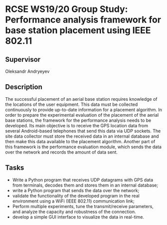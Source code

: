 # RCSE WS19/20 Group Study: Performance analysis framework for base station placement using IEEE 802.11

## Supervisor
Oleksandr Andryeyev

## Description

The successful placement of an aerial base station requires knowledge of the locations of the user equipment. This data must be collected continuously to provide up-to-date information for a placement algorithm. In order to prepare the experimental evaluation of the placement of the aerial base stations, the framework for the performance analysis needs to be developed.
Its main objective is to receive the GPS location data from several Android-based telephones that send this data via UDP sockets.
The site data collector must store the received data in an internal database and then make this data available to the placement algorithm. Another part of this framework is the performance evaluation module, which sends the data over the network and records the amount of data sent.

## Tasks

- Write a Python program that receives UDP datagrams with GPS data from terminals, decodes them and stores them in an internal database;
- write a Python program that sends the data over the network;
- validate the functionality of the developed program in the real environment using a WiFi (IEEE 802.11) communication link;
- Perform multiple experiments, tune the transmit/receive parameters, and analyze the capacity and robustness of the connection.
- develop a simple GUI interface to visualize the data in real-time.